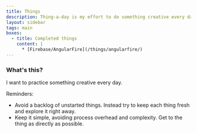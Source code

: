 ```yaml
---
title: Things
description: Thing-a-day is my effort to do something creative every day. 
layout: sidebar
tags: main
boxes:
  - title: Completed things
    content: |
      * [Firebase/AngularFire](/things/angularfire/)
---
```


### What's this?

I want to practice something creative every day. 

Reminders:

 * Avoid a backlog of unstarted things. Instead try to keep each thing fresh and explore it right away.
 * Keep it simple, avoiding process overhead and complexity. Get to the thing as directly as possible.